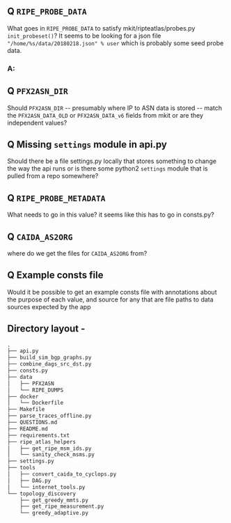 ## Q `RIPE_PROBE_DATA`

What goes in `RIPE_PROBE_DATA` to satisfy mkit/ripteatlas/probes.py `init_probeset()`?
It seems to be looking for a json file `"/home/%s/data/20180218.json" % user` which is
probably some seed probe data.

### A:



## Q `PFX2ASN_DIR`
Should `PFX2ASN_DIR` -- presumably where IP to ASN data is stored -- match the
`PFX2ASN_DATA_OLD` or `PFX2ASN_DATA_v6` fields from mkit or are they
independent values?


## Q Missing `settings` module in api.py

Should there be a file settings.py locally that stores something to change the
way the api runs or is there some python2 `settings` module that is pulled from
a repo somewhere?


## Q `RIPE_PROBE_METADATA`

What needs to go in this value? it seems like this has to go in consts.py\?


## Q `CAIDA_AS2ORG`

where do we get the files for `CAIDA_AS2ORG` from?

## Q  Example consts file

Would it be possible to get an example consts file with annotations about
the purpose of each value, and source for any that are file paths to data
sources expected by the app



## Directory layout -
```txt
.
├── api.py
├── build_sim_bgp_graphs.py
├── combine_dags_src_dst.py
├── consts.py
├── data
│   ├── PFX2ASN
│   └── RIPE_DUMPS
├── docker
│   └── Dockerfile
├── Makefile
├── parse_traces_offline.py
├── QUESTIONS.md
├── README.md
├── requirements.txt
├── ripe_atlas_helpers
│   ├── get_ripe_msm_ids.py
│   └── sanity_check_msms.py
├── settings.py
├── tools
│   ├── convert_caida_to_cyclops.py
│   ├── DAG.py
│   └── internet_tools.py
└── topology_discovery
    ├── get_greedy_mmts.py
    ├── get_ripe_measurement.py
    └── greedy_adaptive.py
```
